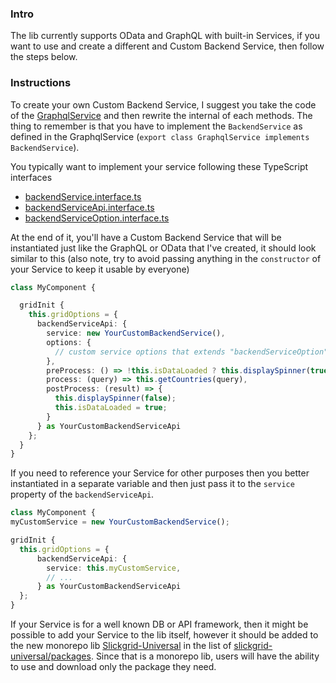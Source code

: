 ### Intro
The lib currently supports OData and GraphQL with built-in Services, if you want to use and create a different and Custom Backend Service, then follow the steps below.

### Instructions
To create your own Custom Backend Service, I suggest you take the code of the [GraphqlService](https://github.com/ghiscoding/slickgrid-universal/blob/master/packages/graphql/src/services/graphql.service.ts) and then rewrite the internal of each methods. The thing to remember is that you have to implement the `BackendService` as defined in the GraphqlService (`export class GraphqlService implements BackendService`). 

You typically want to implement your service following these TypeScript interfaces
- [backendService.interface.ts](https://github.com/ghiscoding/slickgrid-universal/blob/master/packages/common/src/interfaces/backendService.interface.ts)
- [backendServiceApi.interface.ts](https://github.com/ghiscoding/slickgrid-universal/blob/master/packages/common/src/interfaces/backendServiceApi.interface.ts)
- [backendServiceOption.interface.ts](https://github.com/ghiscoding/slickgrid-universal/blob/master/packages/common/src/interfaces/backendServiceOption.interface.ts)

At the end of it, you'll have a Custom Backend Service that will be instantiated just like the GraphQL or OData that I've created, it should look similar to this (also note, try to avoid passing anything in the `constructor` of your Service to keep it usable by everyone)
```ts
class MyComponent {

  gridInit {
    this.gridOptions = {
      backendServiceApi: {
        service: new YourCustomBackendService(),
        options: {
          // custom service options that extends "backendServiceOption" interface
        },
        preProcess: () => !this.isDataLoaded ? this.displaySpinner(true) : '',
        process: (query) => this.getCountries(query),
        postProcess: (result) => {
          this.displaySpinner(false);
          this.isDataLoaded = true;
        }
      } as YourCustomBackendServiceApi
    };
  }
}
```

If you need to reference your Service for other purposes then you better instantiated in a separate variable and then just pass it to the `service` property of the `backendServiceApi`.
```ts
class MyComponent {
myCustomService = new YourCustomBackendService();

gridInit {
  this.gridOptions = {
      backendServiceApi: {
        service: this.myCustomService,
        // ...
      } as YourCustomBackendServiceApi
  };
}
```

If your Service is for a well known DB or API framework, then it might be possible to add your Service to the lib itself, however it should be added to the new monorepo lib [Slickgrid-Universal](https://github.com/ghiscoding/slickgrid-universal) in the list of [slickgrid-universal/packages](https://github.com/ghiscoding/slickgrid-universal/tree/master/packages). Since that is a monorepo lib, users will have the ability to use and download only the package they need.